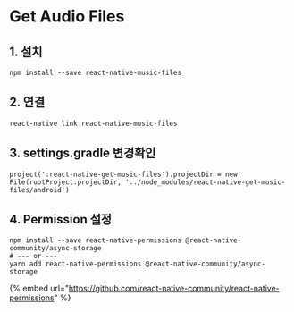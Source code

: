 # Get Audio Files

## 1. 설치 

```text
npm install --save react-native-music-files
```

## 2. 연결 

```text
react-native link react-native-music-files 
```

## 3. settings.gradle 변경확인

```text
project(':react-native-get-music-files').projectDir = new File(rootProject.projectDir, '../node_modules/react-native-get-music-files/android')
```

## 4. Permission 설정

```text
npm install --save react-native-permissions @react-native-community/async-storage
# --- or ---
yarn add react-native-permissions @react-native-community/async-storage
```

{% embed url="https://github.com/react-native-community/react-native-permissions" %}




